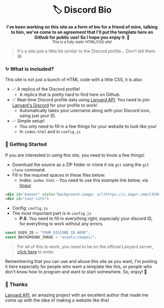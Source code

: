 <h1 align="center">🏷️ Discord Bio</h1>
<p align="center">
  <b>I've been working on this site as a form of bio for a friend of mine, talking to him, we've come to an agreement that I'll put the template here on Github for public use! So I hope you enjoy it. 🥰</b></br>
  <sub>This is a fully static HTML/CSS site!<sub>
</p>

> It's a site just a little bit similar to the Discord profile... Don't tell them 😅
    
### ✨ What is included?

This site is not just a bunch of HTML code with a little CSS, it is also:

- ✅ A replica of the Discord profile!
  - A replica that is pretty hard to find here on Github.
- ✅ Real-time Discord profile data using [Lanyard API](https://github.com/Phineas/lanyard/). You need to join [Lanyard's Discord](https://discord.gg/z2xW3zxYdt) for your profile to work!
  - Automatically takes your username along with your Discord icon, using just your ID.
- ✅ Simple setup!
  - You only need to fill in a few things for your website to look like you!
  - In `index.html` and in `config.js`

### 🔧 Getting Started

If you are interested in using this site, you need to know a few things!

- Download the source as a ZIP folder or clone it via `git` using the `git clone` command.
- Fill in the required spaces in these files below:
  - Index: `index.html` - You need to use this example link below, via [Imgur](https://imgur.com/upload)
```html
<div id="banner" style="background-image: url(https://i.imgur.com/C3CMuIF.png);"></div> 
<div id="user-info">
```
  - Config: `config.js`
- The most important part is in `config.js`
  - **P.S.** You need to fill in everything right, especially your discord ID, for everything to work without any errors.
```js
const USER_ID = "YOUR DISCORD ID HERE";
const BACKGROUND_IMAGE = "assets/images/";
```

> For all of this to work, you need to be on the official Lanyard server, [click here](https://discord.gg/lanyard) to enter.

Remembering that you can use and abuse this site as you want, I'm posting it here especially for people who want a template like this, or people who don't know how to program and want to start somewhere. So, enjoy! 🥰

### 🙏 Thanks

[Lanyard API](https://github.com/Phineas/lanyard/), an amazing project with an excellent author that made me come up with the idea of making a website like this!
